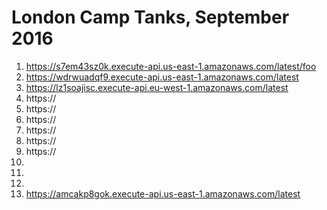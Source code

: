 # London Camp Tanks, September 2016

1. https://s7em43sz0k.execute-api.us-east-1.amazonaws.com/latest/foo
2. https://wdrwuadqf9.execute-api.us-east-1.amazonaws.com/latest
3. https://lz1soajisc.execute-api.eu-west-1.amazonaws.com/latest
4. https://
5. https://
6. https://
7. https://
8. https://
9. https://
10.
11.
12.
99. https://amcakp8gok.execute-api.us-east-1.amazonaws.com/latest
